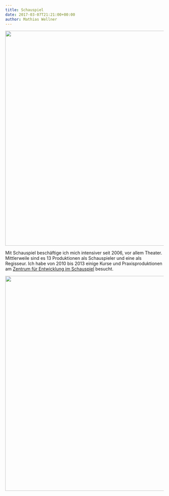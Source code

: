 ```yaml
---
title: Schauspiel
date: 2017-03-07T21:21:00+00:00
author: Mathias Wellner
---
```

<a data-flickr-embed="true" href="https://www.flickr.com/photos/mwellner/24988729941/in/dateposted-public/" title="Screen_DSC_3753"><img src="https://c1.staticflickr.com/2/1451/24988729941_4d633dce6a_b.jpg" width="1024" height="683"></a>

Mit Schauspiel beschäftige ich mich intensiver seit 2006, vor allem Theater. Mittlerweile sind es 13 Produktionen als Schauspieler und eine als Regisseur. Ich habe von 2010 bis 2013 einige Kurse und Praxisproduktionen am [Zentrum für Entwicklung im Schauspiel](http://www.zes-info.ch) besucht.

<a data-flickr-embed="true" href="https://www.flickr.com/photos/mwellner/24714363339/in/dateposted-public/" title="Screen_DSC_4325"><img src="https://c1.staticflickr.com/2/1698/24714363339_727b43ed86_b.jpg" width="1024" height="683"></a>

<script async src="//embedr.flickr.com/assets/client-code.js" charset="utf-8"></script>